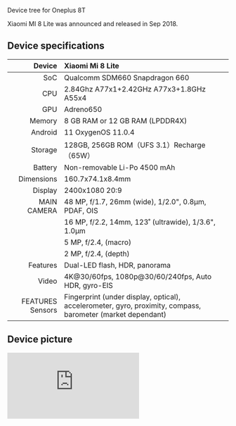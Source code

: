 Device tree for Oneplus 8T

Xiaomi MI 8 Lite was announced and released in Sep 2018.

## Device specifications

| Device       | Xiaomi Mi 8 Lite                                    |
| -----------: | :-------------------------------------------------- |
| SoC          | Qualcomm SDM660 Snapdragon 660                      |
| CPU          | 2.84Ghz A77x1+2.42GHz A77x3+1.8GHz A55x4	      	     |
| GPU          | Adreno650                                          |
| Memory       | 8 GB RAM or 12 GB RAM (LPDDR4X)                      |
| Android      | 11   OxygenOS 11.0.4                                   	     |
| Storage      | 128GB, 256GB ROM（UFS 3.1）Recharge（65W）		     |
| Battery      | Non-removable Li-Po 4500 mAh                  	     |
| Dimensions   | 160.7x74.1x8.4mm                               |
| Display      | 2400x1080 20:9
| MAIN CAMERA  | 48 MP, f/1.7, 26mm (wide), 1/2.0", 0.8µm, PDAF, OIS       |
|              |  16 MP, f/2.2, 14mm, 123˚ (ultrawide), 1/3.6", 1.0µm         |
|              |  5 MP, f/2.4, (macro)      |
|              |  2 MP, f/2.4, (depth)        |
| Features     | Dual-LED flash, HDR, panorama                          |
| Video        | 4K@30/60fps, 1080p@30/60/240fps, Auto HDR, gyro-EIS          |
|FEATURES Sensors| Fingerprint (under display, optical), accelerometer, gyro, proximity, compass, barometer (market dependant) |
## Device picture

![Oneplus 8T ](https://detail.zol.com.cn/picture_index_2085/index20848469_0_p1337764.shtml)
